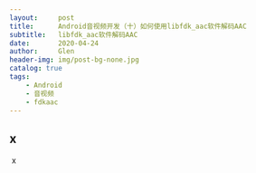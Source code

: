 ```yaml
---
layout:     post
title:      Android音视频开发（十）如何使用libfdk_aac软件解码AAC
subtitle:   libfdk_aac软件解码AAC
date:       2020-04-24
author:     Glen
header-img: img/post-bg-none.jpg
catalog: true
tags:
    - Android
    - 音视频
    - fdkaac
---
```


## x

​	x
